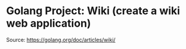# Golang Project: Wiki (create a wiki web application)

Source: https://golang.org/doc/articles/wiki/

